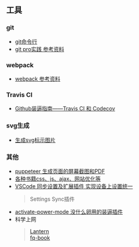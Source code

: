 ## 工具

### git
* [git命令行](./git.md)
* [git pro实践 参考资料](http://iissnan.com/progit/)

### webpack
* [webpack 参考资料](https://doc.webpack-china.org/concepts/)

### Travis CI
* [Github装逼指南——Travis CI 和 Codecov](https://segmentfault.com/a/1190000004415437)

### svg生成
* [生成svg标示图片](https://shields.io/#/)

### 其他
* [puppeteer 生成页面的屏幕截图和PDF](https://pptr.dev/)
* [各种书籍css、js、ajax、网站优化等](http://www.linqing07.com/book.html)
* [VSCode 同步设置及扩展插件 实现设备上设置统一](https://www.cnblogs.com/kenz520/p/7416836.html)
  > Settings Sync插件
* [activate-power-mode 没什么卵用的装逼插件](https://atom.io/packages/activate-power-mode)
* 科学上网
  > [Lantern](https://github.com/getlantern/lantern)  
  > [fq-book](https://github.com/loremwalker/fq-book)
